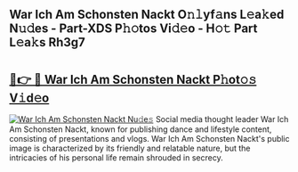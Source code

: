## War Ich Am Schonsten Nackt O𝚗𝚕yf𝚊ns L𝚎a𝚔ed N𝚞𝚍es - Part-XDS P𝚑𝚘tos Vi𝚍𝚎o - H𝚘𝚝 Part L𝚎a𝚔s Rh3g7

# <h2><a href="http://kf0obg.oniu.top/?m=War+Ich+Am+Schonsten+Nackt">🔗👉 🔴 War Ich Am Schonsten Nackt P𝚑ot𝚘𝚜 V𝚒d𝚎o</a></h2>

[![War Ich Am Schonsten Nackt Nu𝚍e𝚜](https://i.imgur.com/0qMVB7G.gif)](http://kf0obg.oniu.top/?m=War+Ich+Am+Schonsten+Nackt)
Social media thought leader War Ich Am Schonsten Nackt, known for publishing dance and lifestyle content, consisting of presentations and vlogs. War Ich Am Schonsten Nackt's public image is characterized by its friendly and relatable nature, but the intricacies of his personal life remain shrouded in secrecy.  
